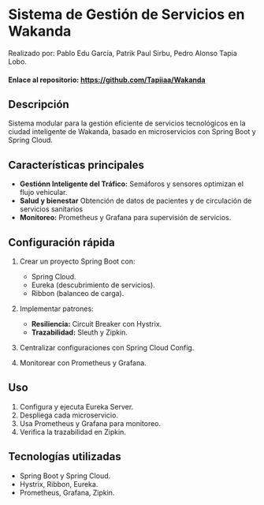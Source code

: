 # Sistema de Gestión de Servicios en Wakanda
Realizado por: Pablo Edu García, Patrik Paul Sirbu, Pedro Alonso Tapia Lobo.
#### Enlace al repositorio: https://github.com/Tapiiaa/Wakanda

## Descripción
Sistema modular para la gestión eficiente de servicios tecnológicos en la ciudad inteligente de Wakanda, basado en microservicios con Spring Boot y Spring Cloud.

## Características principales
- **Gestiónn Inteligente del Tráfico:** Semáforos y sensores optimizan el flujo vehicular.
- **Salud y bienestar** Obtención de datos de pacientes y de circulación de servicios sanitarios
- **Monitoreo:** Prometheus y Grafana para supervisión de servicios.

## Configuración rápida
1. Crear un proyecto Spring Boot con:
   - Spring Cloud.
   - Eureka (descubrimiento de servicios).
   - Ribbon (balanceo de carga).

2. Implementar patrones:
   - **Resiliencia:** Circuit Breaker con Hystrix.
   - **Trazabilidad:** Sleuth y Zipkin.

3. Centralizar configuraciones con Spring Cloud Config.

4. Monitorear con Prometheus y Grafana.

## Uso
1. Configura y ejecuta Eureka Server.
2. Despliega cada microservicio.
3. Usa Prometheus y Grafana para monitoreo.
4. Verifica la trazabilidad en Zipkin.

## Tecnologías utilizadas
- Spring Boot y Spring Cloud.
- Hystrix, Ribbon, Eureka.
- Prometheus, Grafana, Zipkin.
